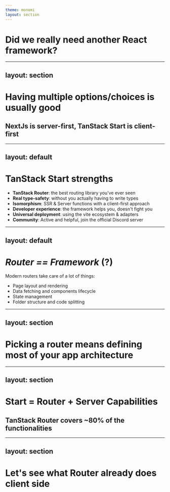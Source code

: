 ```yaml
---
theme: monomi
layout: section
---
```


# Did we really need another React framework?

---
layout: section
---

# Having multiple options/choices is usually good

## NextJs is server-first, TanStack Start is client-first

---
layout: default
---

# TanStack Start strengths

- **TanStack Router**: the best routing library you've ever seen
- **Real type-safety**: without you actually having to write types
- **Isomorphism**: SSR & Server functions with a client-first approach
- **Developer experience**: the framework helps you, doesn't fight you
- **Universal deployment**: using the vite ecosystem & adapters
- **Community**: Active and helpful, join the official Discord server

---
layout: default
---

# _Router == Framework_ (?)

Modern routers take care of a lot of things:

- Page layout and rendering
- Data fetching and components lifecycle
- State management
- Folder structure and code splitting

---
layout: section
---

# Picking a router means defining most of your app architecture

---
layout: section
---

# Start = Router + Server Capabilities

## TanStack Router covers ~80% of the functionalities

---
layout: section
---

# Let's see what Router already does client side
